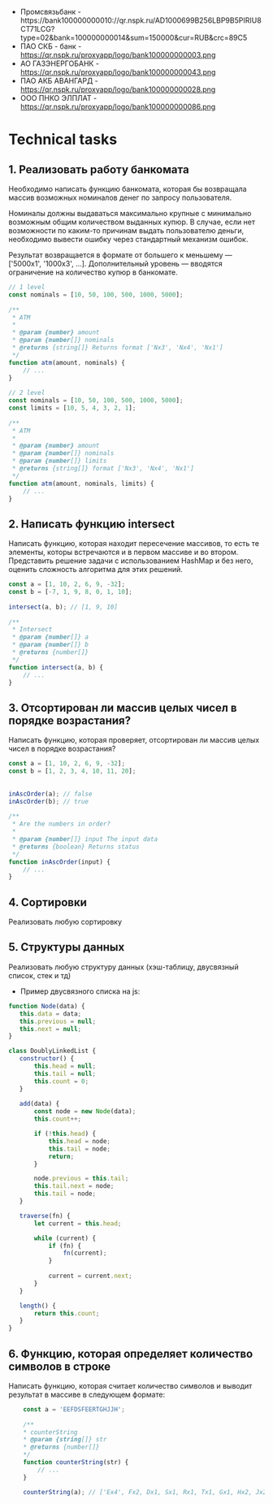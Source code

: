 * Промсвязьбанк - https://bank100000000010://qr.nspk.ru/AD1000699B256LBP9B5PIRIU8CT71LCG?type=02&bank=100000000014&sum=150000&cur=RUB&crc=89C5
* ПАО СКБ - банк - https://qr.nspk.ru/proxyapp/logo/bank100000000003.png
* АО ГАЗЭНЕРГОБАНК - https://qr.nspk.ru/proxyapp/logo/bank100000000043.png
* ПАО АКБ АВАНГАРД - https://qr.nspk.ru/proxyapp/logo/bank100000000028.png
* ООО ПНКО ЭЛПЛАТ - https://qr.nspk.ru/proxyapp/logo/bank100000000086.png

# Technical tasks

## 1. Реализовать работу банкомата
Необходимо написать функцию банкомата, которая бы возвращала массив возможных номиналов денег по запросу пользователя.

Номиналы должны выдаваться максимально крупные с минимально возможным общим количеством выданных купюр. В случае, если нет возможности по каким-то причинам выдать пользователю деньги, необходимо вывести ошибку через стандартный механизм ошибок.

Результат возвращается в формате от большего к меньшему — ['5000x1', '1000x3', ...]. Дополнительный уровень — вводятся ограничение на количество купюр в банкомате.

```js
// 1 level
const nominals = [10, 50, 100, 500, 1000, 5000];
 
/**
 * ATM
 *
 * @param {number} amount
 * @param {number[]} nominals
 * @returns {string[]} Returns format ['Nx3', 'Nx4', 'Nx1']
 */
function atm(amount, nominals) {
    // ...
}
 
// 2 level
const nominals = [10, 50, 100, 500, 1000, 5000];
const limits = [10, 5, 4, 3, 2, 1];
 
/**
 * ATM
 *
 * @param {number} amount
 * @param {number[]} nominals
 * @param {number[]} limits
 * @returns {string[]} format ['Nx3', 'Nx4', 'Nx1']
 */
function atm(amount, nominals, limits) {
    // ...
}
```

## 2. Написать функцию intersect
Написать функцию, которая находит пересечение массивов, то есть те элементы, которы встречаются и в первом массиве и во втором. Представить решение задачи с использованием HashMap и без него, оценить сложность алгоритма для этих решений.

```js
const a = [1, 10, 2, 6, 9, -32];
const b = [-7, 1, 9, 8, 0, 1, 10];
 
intersect(a, b); // [1, 9, 10]
 
/**
 * Intersect
 * @param {number[]} a
 * @param {number[]} b
 * @returns {number[]}
 */
function intersect(a, b) {
    // ...
}
```

## 3. Отсортирован ли массив целых чисел в порядке возрастания?
Написать функцию, которая проверяет, отсортирован ли массив целых чисел в порядке возрастания?

```js
const a = [1, 10, 2, 6, 9, -32];
const b = [1, 2, 3, 4, 10, 11, 20];
 
  
inAscOrder(a); // false
inAscOrder(b); // true
 
/**
 * Are the numbers in order?
 *
 * @param {number[]} input The input data
 * @returns {boolean} Returns status
 */
function inAscOrder(input) {
    // ...
}
```

## 4. Сортировки
Реализовать любую сортировку

 ## 5. Структуры данных 
 Реализовать любую структуру данных (хэш-таблицу, двусвязный список, стек и тд)
 * Пример двусвязного списка на js:
 ```js
 function Node(data) {
    this.data = data;
    this.previous = null;
    this.next = null;
}
 
class DoublyLinkedList {
    constructor() {
        this.head = null;
        this.tail = null;
        this.count = 0;
    }
     
    add(data) {
        const node = new Node(data);
        this.count++;
 
        if (!this.head) {
            this.head = node;
            this.tail = node;
            return;
        }
 
        node.previous = this.tail;
        this.tail.next = node;
        this.tail = node;
    }
 
    traverse(fn) {
        let current = this.head;
 
        while (current) {
            if (fn) {
                fn(current);
            }
             
            current = current.next;
        }
    }
 
    length() {
        return this.count;
    }
}
 ```

 ## 6. Функцию, которая определяет количество символов в строке
Написать функцию, которая считает количество символов и выводит результат в массиве в следующем формате:
```js
    const a = 'EEFDSFEERTGHJJH';
    
    /**
    * counterString
    * @param {string[]} str
    * @returns {number[]}
    */
    function counterString(str) {
        // ...
    }

    counterString(a); // ['Ex4', Fx2, Dx1, Sx1, Rx1, Tx1, Gx1, Hx2, Jx2]
```
